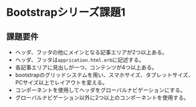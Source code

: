 # Bootstrapシリーズ課題1
## 課題要件
- ヘッダ、フッタの他にメインとなる記事エリアが2つ以上ある。
- ヘッダ、フッタは`apprication.html.erb`に記述する。
- 各記事エリアに見出しが一つ、コンテンツが4つ以上ある。
- bootstrapのグリッドシステムを用い、スマホサイズ、タブレットサイズ、PCサイズ以上でレイアウトを変える。
- コンポーネントを使用してヘッダをグローバルナビゲーションにする。
- グローバルナビゲーション以外に2つ以上のコンポーネントを使用する。